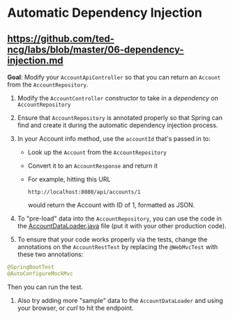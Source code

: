 # Automatic Dependency Injection

## https://github.com/ted-ncg/labs/blob/master/06-dependency-injection.md

**Goal**: Modify your `AccountApiController` so that you can return an `Account` from the `AccountRepository`.

1. Modify the `AccountController` constructor to take in a *dependency* on `AccountRepository`

1. Ensure that `AccountRepository` is annotated properly so that Spring can find and create it during the automatic dependency injection process.

1. In your Account info method, use the `accountId` that's passed in to:
    * Look up the `Account` from the `AccountRepository`
    
    * Convert it to an `AccountResponse` and return it

    * For example, hitting this URL
    
      `http://localhost:8080/api/accounts/1`
    
      would return the Account with ID of 1, formatted as JSON.

1. To "pre-load" data into the `AccountRepository`, you can use the code in the [AccountDataLoader.java](https://github.com/ted-ncg/labs/blob/master/AccountDataLoader.java) file (put it with your other production code).

1. To ensure that your code works properly via the tests, change the annotations on the `AccountRestTest` by replacing the `@WebMvcTest` with these two annotations:

  ```java
  @SpringBootTest
  @AutoConfigureMockMvc
  ```
  
  Then you can run the test.

1. Also try adding more "sample" data to the `AccountDataLoader` and using your browser, or *curl* to hit the endpoint.
